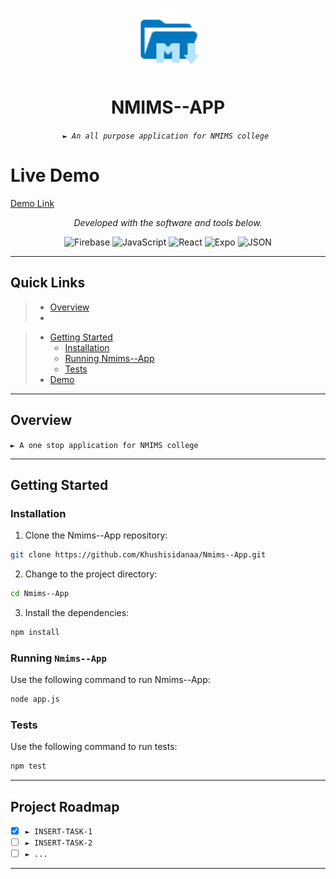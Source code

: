 <p align="center">
  <img src="https://raw.githubusercontent.com/PKief/vscode-material-icon-theme/ec559a9f6bfd399b82bb44393651661b08aaf7ba/icons/folder-markdown-open.svg" width="100" />
</p>
<p align="center">
    <h1 align="center">NMIMS--APP</h1>
</p>
<p align="center">
    <em><code>► An all purpose application for NMIMS college </code></em>
</p>

# Live Demo

[Demo Link](https://youtu.be/-zD3TYQ4NMQ)

<p align="center">
		<em>Developed with the software and tools below.</em>
</p>
<p align="center">
	<img src="https://img.shields.io/badge/Firebase-FFCA28.svg?style=flat&logo=Firebase&logoColor=black" alt="Firebase">
	<img src="https://img.shields.io/badge/JavaScript-F7DF1E.svg?style=flat&logo=JavaScript&logoColor=black" alt="JavaScript">
	<img src="https://img.shields.io/badge/React-61DAFB.svg?style=flat&logo=React&logoColor=black" alt="React">
	<img src="https://img.shields.io/badge/Expo-000020.svg?style=flat&logo=Expo&logoColor=white" alt="Expo">
	<img src="https://img.shields.io/badge/JSON-000000.svg?style=flat&logo=JSON&logoColor=white" alt="JSON">
</p>
<hr>

## Quick Links

> - [ Overview](#-overview)
> -

> - [ Getting Started](#-getting-started)
>   - [ Installation](#-installation)
>   - [Running Nmims--App](#-running-Nmims--App)
>   - [ Tests](#-tests)
> - [ Demo](#-demo)

---

## Overview

<code>► A one stop application for NMIMS college </code>

---

## Getting Started

### Installation

1. Clone the Nmims--App repository:

```sh
git clone https://github.com/Khushisidanaa/Nmims--App.git
```

2. Change to the project directory:

```sh
cd Nmims--App
```

3. Install the dependencies:

```sh
npm install
```

### Running `Nmims--App`

Use the following command to run Nmims--App:

```sh
node app.js
```

### Tests

Use the following command to run tests:

```sh
npm test
```

---

## Project Roadmap

- [x] `► INSERT-TASK-1`
- [ ] `► INSERT-TASK-2`
- [ ] `► ...`

---
